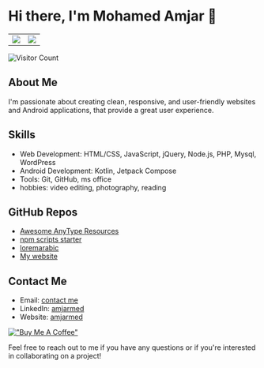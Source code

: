 

# Hi there, I'm Mohamed Amjar 👋

<table>
 <row>
  <td> <img src="https://github-readme-stats.vercel.app/api?username=amjarino&show_icons=true&theme=radical"/> </td>
  <td> <img src="https://github-contributor-stats.vercel.app/api?username=amjarino"/> </td>
 </row>
</table>

![Visitor Count](https://profile-counter.glitch.me/amjarino/count.svg)


## About Me

 I'm passionate about creating clean, responsive, and user-friendly websites and Android applications, that provide a great user experience.

## Skills 

- Web Development: HTML/CSS, JavaScript, jQuery, Node.js, PHP, Mysql, WordPress
- Android Development: Kotlin, Jetpack Compose
- Tools: Git, GitHub, ms office
- hobbies: video editing, photography, reading 

## GitHub Repos
- [Awesome AnyType Resources](https://github.com/amjarino/Awesome-AnyType-Resources) 
- [npm scripts starter](https://github.com/amjarino/npm-scripts-starter) 
- [loremarabic](https://github.com/amjarino/loremarabic) 
- [My website](https://www.amjarmed.com/) 

## Contact Me

- Email: [contact me](mailto:)
- LinkedIn: [amjarmed](https://www.linkedin.com/in/amjarmed/)
- Website: [amjarmed](https://www.amjarmed.com/)

[!["Buy Me A Coffee"](https://www.buymeacoffee.com/assets/img/custom_images/orange_img.png)](https://www.buymeacoffee.com/amjarino)

Feel free to reach out to me if you have any questions or if you're interested in collaborating on a project!
